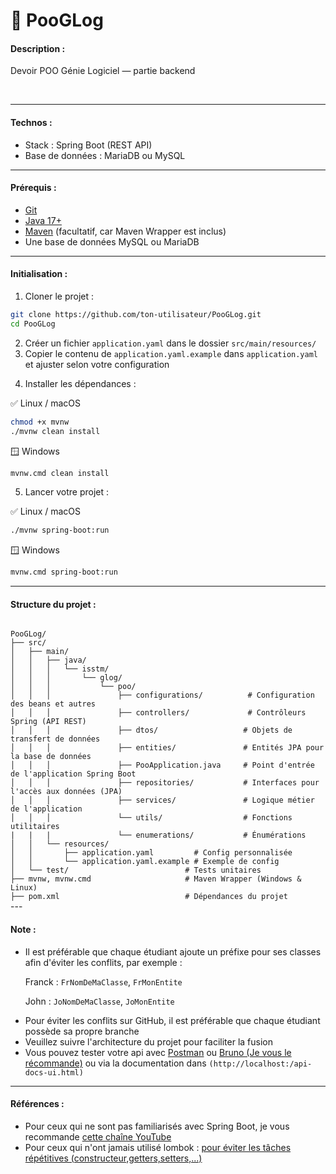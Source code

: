 # 💾 PooGLog

<h4>Description :</h4>
<p>Devoir POO Génie Logiciel — partie backend</p><br>

---
<h4>Technos :</h4>

<ul>
    <li>Stack : Spring Boot (REST API)</li>
    <li>Base de données : MariaDB ou MySQL</li>
</ul>

---

<h4>Prérequis :</h4>
<ul>
    <li><a href="https://git-scm.com/downloads">Git</a></li>
    <li><a href="https://www.oracle.com/java/technologies/javase/jdk17-archive-downloads.html">Java 17+</a></li>
    <li><a href="https://maven.apache.org/download.cgi">Maven</a> (facultatif, car Maven Wrapper est inclus)</li>
    <li>Une base de données MySQL ou MariaDB</li>
</ul>

---

<h4>Initialisation :</h4>

<ol><li>Cloner le projet :</li></ol>

```bash
git clone https://github.com/ton-utilisateur/PooGLog.git
cd PooGLog
```

<ol start="2"> <li>Créer un fichier <code>application.yaml</code> dans le dossier <code>src/main/resources/</code></li> <li>Copier le contenu de <code>application.yaml.example</code> dans <code>application.yaml</code> et ajuster selon votre configuration</li> </ol>
<ol start="4"><li>Installer les dépendances :</li></ol>

✅ Linux / macOS

```bash
chmod +x mvnw
./mvnw clean install
```

🪟 Windows
```bash
mvnw.cmd clean install
```
<ol start="5"> <li>Lancer votre projet :</li> </ol>

✅ Linux / macOS
```bash
./mvnw spring-boot:run
```

🪟 Windows
```bash
mvnw.cmd spring-boot:run
```

---

<h4>Structure du projet :</h4>

<code>
PooGLog/
├── src/
│   ├── main/
│   │   ├── java/                        
│   │   │   └── isstm/
│   │   │       └── glog/
│   │   │           └── poo/
│   │   │               ├── configurations/          # Configuration des beans et autres
│   │   │               ├── controllers/             # Contrôleurs Spring (API REST)
│   │   │               ├── dtos/                   # Objets de transfert de données
│   │   │               ├── entities/               # Entités JPA pour la base de données
│   │   │               ├── PooApplication.java     # Point d'entrée de l'application Spring Boot
│   │   │               ├── repositories/           # Interfaces pour l'accès aux données (JPA)
│   │   │               ├── services/               # Logique métier de l'application
│   │   │               └── utils/                  # Fonctions utilitaires
|   |   |               └── enumerations/           # Énumérations
│   │   └── resources/
│   │       ├── application.yaml         # Config personnalisée
│   │       └── application.yaml.example # Exemple de config
│   └── test/                          # Tests unitaires
├── mvnw, mvnw.cmd                     # Maven Wrapper (Windows & Linux)
├── pom.xml                            # Dépendances du projet
</code>
---
<h4>Note :</h4>

<ul>
    <li>Il est préférable que chaque étudiant ajoute un préfixe pour ses classes afin d'éviter les conflits, par exemple :</li>
    <p>Franck : <code>FrNomDeMaClasse</code>, <code>FrMonEntite</code></p>
    <p>John : <code>JoNomDeMaClasse</code>, <code>JoMonEntite</code></p>
    <li>Pour éviter les conflits sur GitHub, il est préférable que chaque étudiant possède sa propre branche</li>
    <li>Veuillez suivre l'architecture du projet pour faciliter la fusion</li>
    <li>Vous pouvez tester votre api avec <a href="https://www.postman.com/downloads/">Postman</a> ou <a href="https://www.usebruno.com/downloads">Bruno (Je vous le récommande)</a> ou via la documentation dans <code>(http://localhost:<votre_port>/api-docs-ui.html)</code></li>
</ul>

---
<h4>Références :</h4>
<ul>
    <li>Pour ceux qui ne sont pas familiarisés avec Spring Boot, je vous recommande <a href="https://www.youtube.com/watch?v=k6Nmt-l1Bzc&list=PLbZw3gn9fSnTs4IZMCzTPjNJ5cmP4_HqZ">cette chaîne YouTube</a></li>
    <li>Pour ceux qui n'ont jamais utilisé lombok : <a href="https://www.baeldung.com/intro-to-project-lombok">pour éviter les tâches répétitives (constructeur,getters,setters,...)</a></li>
</ul>
